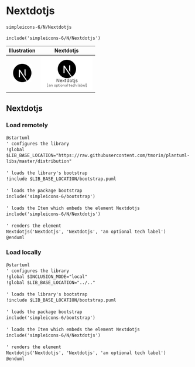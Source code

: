 # Nextdotjs


```text
simpleicons-6/N/Nextdotjs
```

```text
include('simpleicons-6/N/Nextdotjs')
```



| Illustration | Nextdotjs |
| :---: | :---: |
| ![illustration for Illustration](../../simpleicons-6/N/Nextdotjs.png) | ![illustration for Nextdotjs](../../simpleicons-6/N/Nextdotjs.Local.png) |




## Nextdotjs

### Load remotely
```plantuml
@startuml
' configures the library
!global $LIB_BASE_LOCATION="https://raw.githubusercontent.com/tmorin/plantuml-libs/master/distribution"

' loads the library's bootstrap
!include $LIB_BASE_LOCATION/bootstrap.puml

' loads the package bootstrap
include('simpleicons-6/bootstrap')

' loads the Item which embeds the element Nextdotjs
include('simpleicons-6/N/Nextdotjs')

' renders the element
Nextdotjs('Nextdotjs', 'Nextdotjs', 'an optional tech label')
@enduml
```

### Load locally
```plantuml
@startuml
' configures the library
!global $INCLUSION_MODE="local"
!global $LIB_BASE_LOCATION="../.."

' loads the library's bootstrap
!include $LIB_BASE_LOCATION/bootstrap.puml

' loads the package bootstrap
include('simpleicons-6/bootstrap')

' loads the Item which embeds the element Nextdotjs
include('simpleicons-6/N/Nextdotjs')

' renders the element
Nextdotjs('Nextdotjs', 'Nextdotjs', 'an optional tech label')
@enduml
```

